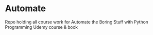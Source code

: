 # Automate
Repo holding all course work for Automate the Boring Stuff with Python Programming Udemy course & book
